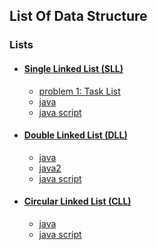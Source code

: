 ## List Of Data Structure

### Lists
- #### [Single Linked List (SLL)](SingleLinkedList/)
  - [problem 1: Task List](SingleLinkedList/Problem)
  - [java](SingleLinkedList/Java)
  - [java script](SingleLinkedList/Java%20Script)
- #### [Double Linked List (DLL)](DoubleLinkedList/)
  - [java](DoubleLinkedList/Java)
  - [java2](DoubleLinkedList/Java2)
  - [java script](DoubleLinkedList/Java%20Script)
- #### [Circular Linked List (CLL)](CircularLinkedList/)
  - [java](CircularLinkedList/Java)
  - [java script](CircularLinkedList/Java%20Script)
